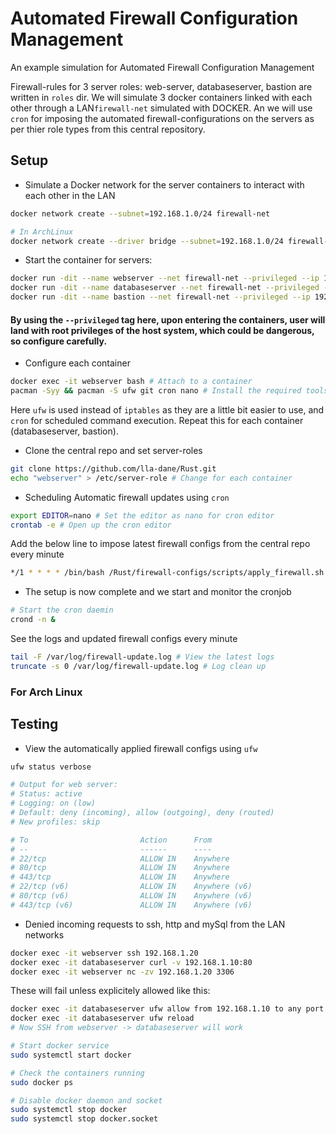 # Automated Firewall Configuration Management

An example simulation for Automated Firewall Configuration Management

Firewall-rules for 3 server roles: web-server, databaseserver, bastion are written in `roles` dir. We will simulate 3 docker containers linked with each other through a LAN`firewall-net` simulated with DOCKER. An we will use `cron` for imposing the automated firewall-configurations on the servers as per thier role types from this central repository.

## Setup

- Simulate a Docker network for the server containers to interact with each other in the LAN

```bash
docker network create --subnet=192.168.1.0/24 firewall-net

# In ArchLinux
docker network create --driver bridge --subnet=192.168.1.0/24 firewall-net
```

- Start the container for servers:

```bash
docker run -dit --name webserver --net firewall-net --privileged --ip 192.168.1.10 archlinux bash
docker run -dit --name databaseserver --net firewall-net --privileged --ip 192.168.1.20 archlinux bash
docker run -dit --name bastion --net firewall-net --privileged --ip 192.168.1.30 archlinux bash
```

#### By using the `--privileged` tag here, upon entering the containers, user will land with root privileges of the host system, which could be dangerous, so configure carefully.

- Configure each container

```bash
docker exec -it webserver bash # Attach to a container
pacman -Syy && pacman -S ufw git cron nano # Install the required tools
```

Here `ufw` is used instead of `iptables` as they are a little bit easier to use, and `cron` for scheduled command execution. Repeat this for each container (databaseserver, bastion).

- Clone the central repo and set server-roles

```bash
git clone https://github.com/lla-dane/Rust.git
echo "webserver" > /etc/server-role # Change for each container
```

- Scheduling Automatic firewall updates using `cron`

```bash
export EDITOR=nano # Set the editor as nano for cron editor
crontab -e # Open up the cron editor
```

Add the below line to impose latest firewall configs from the central repo every minute

```bash
*/1 * * * * /bin/bash /Rust/firewall-configs/scripts/apply_firewall.sh >> /var/log/firewall-update.log 2>&1
```

- The setup is now complete and we start and monitor the cronjob

```bash
# Start the cron daemin
crond -n &
```

See the logs and updated firewall configs every minute

```bash
tail -F /var/log/firewall-update.log # View the latest logs
truncate -s 0 /var/log/firewall-update.log # Log clean up
```

### For Arch Linux

## Testing

- View the automatically applied firewall configs using `ufw`

```bash
ufw status verbose

# Output for web server:
# Status: active
# Logging: on (low)
# Default: deny (incoming), allow (outgoing), deny (routed)
# New profiles: skip

# To                         Action      From
# --                         ------      ----
# 22/tcp                     ALLOW IN    Anywhere
# 80/tcp                     ALLOW IN    Anywhere
# 443/tcp                    ALLOW IN    Anywhere
# 22/tcp (v6)                ALLOW IN    Anywhere (v6)
# 80/tcp (v6)                ALLOW IN    Anywhere (v6)
# 443/tcp (v6)               ALLOW IN    Anywhere (v6)
```

- Denied incoming requests to ssh, http and mySql from the LAN networks

```bash
docker exec -it webserver ssh 192.168.1.20
docker exec -it databaseserver curl -v 192.168.1.10:80
docker exec -it webserver nc -zv 192.168.1.20 3306
```

These will fail unless explicitely allowed like this:

```bash
docker exec -it databaseserver ufw allow from 192.168.1.10 to any port 22
docker exec -it databaseserver ufw reload
# Now SSH from webserver -> databaseserver will work
```

```bash
# Start docker service
sudo systemctl start docker

# Check the containers running
sudo docker ps

# Disable docker daemon and socket
sudo systemctl stop docker
sudo systemctl stop docker.socket
```

